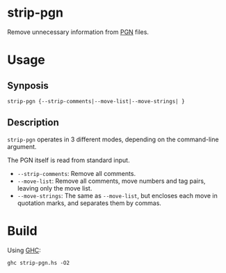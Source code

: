 # strip-pgn
Remove unnecessary information from [PGN](https://en.wikipedia.org/wiki/Portable_Game_Notation) files.

# Usage

## Synposis
```
strip-pgn {--strip-comments|--move-list|--move-strings| }
```
## Description

`strip-pgn` operates in 3 different modes, depending on the command-line argument.

The PGN itself is read from standard input.

* `--strip-comments`: Remove all comments.
* `--move-list`: Remove all comments, move numbers and tag pairs, leaving only the move list.
* `--move-strings`: The same as `--move-list`, but encloses each move in quotation marks, and separates them by commas.

# Build

Using [GHC](https://www.haskell.org/ghc/):
```
ghc strip-pgn.hs -O2
```
